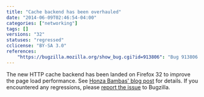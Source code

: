 ```yaml
---
title: "Cache backend has been overhauled"
date: "2014-06-09T02:46:54-04:00"
categories: ["networking"]
tags: []
versions: "32"
statuses: "regressed"
cclicense: "BY-SA 3.0"
references:
    "https://bugzilla.mozilla.org/show_bug.cgi?id=913806": "Bug 913806 – Turn HTTP cache v2 on by default on all products"
---
```

The new HTTP cache backend has been landed on Firefox 32 to improve the page load performance. See [Honza Bambas' blog post](http://www.janbambas.cz/new-firefox-http-cache-enabled/) for details. If you encountered any regressions, please [report the issue](https://bugzilla.mozilla.org/enter_bug.cgi?product=Core&component=Networking%3A%20Cache) to Bugzilla.
